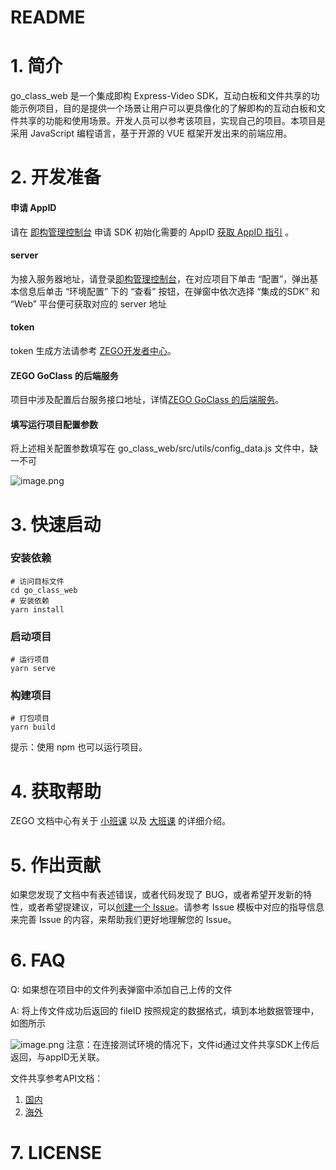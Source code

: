 # README

# 1. 简介


go_class_web 是一个集成即构 Express-Video SDK，互动白板和文件共享的功能示例项目，目的是提供一个场景让用户可以更具像化的了解即构的互动白板和文件共享的功能和使用场景。开发人员可以参考该项目，实现自己的项目。本项目是采用 JavaScript 编程语言，基于开源的 VUE 框架开发出来的前端应用。


# 2. 开发准备


#### 申请 AppID


请在 [即构管理控制台](https://console.zego.im/acount) 申请 SDK 初始化需要的 AppID [获取 AppID 指引](https://doc.zego.im/API/HideDoc/GetAppIDGuide/GetAppIDGuideline.html) 。


#### server


为接入服务器地址，请登录[即构管理控制台](https://console.zego.im/acount)，在对应项目下单击 “配置”，弹出基本信息后单击 “环境配置” 下的 “查看” 按钮，在弹窗中依次选择 “集成的SDK” 和 “Web” 平台便可获取对应的 server 地址


#### token


token 生成方法请参考 [ZEGO开发者中心](https://console.zego.im/acount)。


#### ZEGO GoClass 的后端服务


项目中涉及配置后台服务接口地址，详情[ZEGO GoClass 的后端服务](https://github.com/zegoim/go-class/blob/release/express/docs/GettingStartedServer.md)。


#### 填写运行项目配置参数


将上述相关配置参数填写在 go_class_web/src/utils/config_data.js 文件中，缺一不可


![image.png](https://cdn.nlark.com/yuque/0/2021/png/2309522/1612348478563-432c85fc-871b-447c-9ada-5e49e855541f.png#align=left&display=inline&height=902&margin=%5Bobject%20Object%5D&name=image.png&originHeight=902&originWidth=716&size=154950&status=done&style=none&width=716)


# 3. 快速启动


### 安装依赖


```
# 访问目标文件
cd go_class_web
# 安装依赖
yarn install
```


### 启动项目


```
# 运行项目
yarn serve
```


### 构建项目


```
# 打包项目
yarn build
```


提示：使用 npm 也可以运行项目。


# 4. 获取帮助


ZEGO 文档中心有关于 [小班课](https://doc-zh.zego.im/zh/5308.html) 以及 [大班课](https://doc-zh.zego.im/zh/6347.html) 的详细介绍。


# 5. 作出贡献


如果您发现了文档中有表述错误，或者代码发现了 BUG，或者希望开发新的特性，或者希望提建议，可以[创建一个 Issue]()。请参考 Issue 模板中对应的指导信息来完善 Issue 的内容，来帮助我们更好地理解您的 Issue。


# 6. FAQ


Q: 如果想在项目中的文件列表弹窗中添加自己上传的文件


A: 将上传文件成功后返回的 fileID 按照规定的数据格式，填到本地数据管理中，如图所示


![image.png](https://cdn.nlark.com/yuque/0/2021/png/2309522/1612418539160-7f640abd-01b1-4b58-9aed-3cf3bb1857ca.png#align=left&display=inline&height=662&margin=%5Bobject%20Object%5D&name=image.png&originHeight=662&originWidth=1782&size=137954&status=done&style=none&width=1782)
注意：在连接测试环境的情况下，文件id通过文件共享SDK上传后返回，与appID无关联。

文件共享参考API文档：


1. [国内](https://gitee.com/zegodev/zego-express-webrtc-sample/blob/master/docs/docsSharing/ZegoDocsSDK.md)
2. [海外](https://github.com/zegodev/zego-express-webrtc-sample/blob/master/docs/docsSharing/ZegoDocsSDK.md)



# 7. LICENSE
